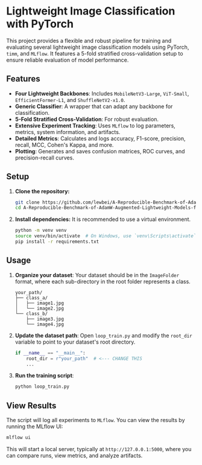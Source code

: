 # Lightweight Image Classification with PyTorch

This project provides a flexible and robust pipeline for training and evaluating several lightweight image classification models using PyTorch, `timm`, and `MLflow`. It features a 5-fold stratified cross-validation setup to ensure reliable evaluation of model performance.

## Features

- **Four Lightweight Backbones**: Includes `MobileNetV3-Large`, `ViT-Small`, `EfficientFormer-L1`, and `ShuffleNetV2-x1.0`.
- **Generic Classifier**: A wrapper that can adapt any backbone for classification.
- **5-Fold Stratified Cross-Validation**: For robust evaluation.
- **Extensive Experiment Tracking**: Uses `MLflow` to log parameters, metrics, system information, and artifacts.
- **Detailed Metrics**: Calculates and logs accuracy, F1-score, precision, recall, MCC, Cohen's Kappa, and more.
- **Plotting**: Generates and saves confusion matrices, ROC curves, and precision-recall curves.

## Setup

1.  **Clone the repository:**
    ```bash
    git clone https://github.com/lewbei/A-Reproducible-Benchmark-of-AdamW-Augmented-Lightweight-Models-for-Trash-Classification.git
    cd A-Reproducible-Benchmark-of-AdamW-Augmented-Lightweight-Models-for-Trash-Classification
    ```

2.  **Install dependencies:**
    It is recommended to use a virtual environment.
    ```bash
    python -m venv venv
    source venv/bin/activate  # On Windows, use `venv\Scripts\activate`
    pip install -r requirements.txt
    ```

## Usage

1.  **Organize your dataset**:
    Your dataset should be in the `ImageFolder` format, where each sub-directory in the root folder represents a class.
    ```
    your_path/
    ├── class_a/
    │   ├── image1.jpg
    │   └── image2.jpg
    └── class_b/
        ├── image3.jpg
        └── image4.jpg
    ```

2.  **Update the dataset path**:
    Open `loop_train.py` and modify the `root_dir` variable to point to your dataset's root directory.
    ```python
    if __name__ == "__main__":
        root_dir = r"your_path"  # <--- CHANGE THIS
        ...
    ```

3.  **Run the training script**:
    ```bash
    python loop_train.py
    ```

## View Results

The script will log all experiments to `MLflow`. You can view the results by running the MLflow UI:
```bash
mlflow ui
```
This will start a local server, typically at `http://127.0.0.1:5000`, where you can compare runs, view metrics, and analyze artifacts.
